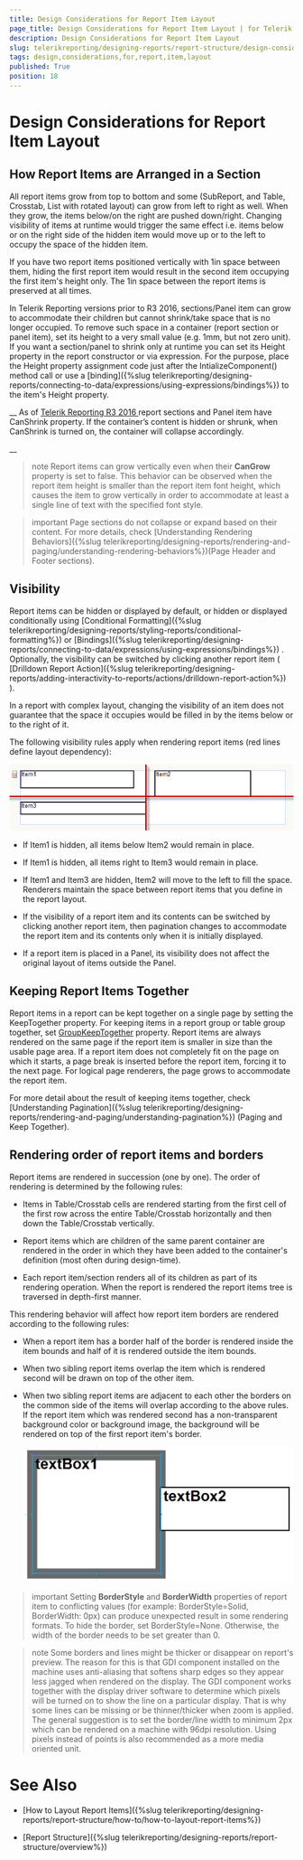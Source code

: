 ```yaml
---
title: Design Considerations for Report Item Layout
page_title: Design Considerations for Report Item Layout | for Telerik Reporting Documentation
description: Design Considerations for Report Item Layout
slug: telerikreporting/designing-reports/report-structure/design-considerations-for-report-item-layout
tags: design,considerations,for,report,item,layout
published: True
position: 18
---
```


# Design Considerations for Report Item Layout



## How Report Items are Arranged in a Section

All report items grow from top to bottom and some (SubReport, and Table, Crosstab, List with rotated layout) can grow from left to right as well. When they grow, the items
          below/on the right are pushed down/right. Changing visibility of items at runtime would trigger the same effect i.e. items below or
          on the right side of the hidden item would move up or to the left to occupy the space of the hidden item.
        


If you have two report items positioned vertically with 1in space between them, hiding the first report item
          would result in the second item occupying the first item's height only. The 1in space between the report items is preserved at all times.
        


In Telerik Reporting versions prior to R3 2016, sections/Panel item can grow to accommodate their children but cannot shrink/take space that is no longer occupied.
          To remove such space in a container (report section or panel item), set its height to a very small value (e.g. 1mm, but not zero unit). If you want a section/panel to
          shrink only at runtime you can set its Height property in the report constructor or via expression. For the purpose, place the Height property assignment code just after
          the IntializeComponent() method call or use a 
[binding]({%slug telerikreporting/designing-reports/connecting-to-data/expressions/using-expressions/bindings%})
 to the item's Height property.
        


__            As of 
[Telerik Reporting R3 2016
](http://www.telerik.com/support/whats-new/reporting/release-history/telerik-reporting-r3-2016-(version-10-2-16-914)
) report sections and Panel item have CanShrink property. If the container’s content is hidden or shrunk, when CanShrink is turned on,
            the container will collapse accordingly.
          
__

>note Report items can grow vertically even when their  __CanGrow__  property is set to false.            This behavior can be observed when the report item height is smaller than the report item font height, which causes the item to grow            vertically in order to accommodate at least a single line of text with the specified font style.          


>important Page sections do not collapse or expand based on their content. For more details, check            [Understanding Rendering Behaviors]({%slug telerikreporting/designing-reports/rendering-and-paging/understanding-rendering-behaviors%})(Page Header and Footer sections).          


## Visibility

Report items can be hidden or displayed by default, or hidden or displayed conditionally using 
[Conditional Formatting]({%slug telerikreporting/designing-reports/styling-reports/conditional-formatting%})
 or 
[Bindings]({%slug telerikreporting/designing-reports/connecting-to-data/expressions/using-expressions/bindings%})
.
          Optionally, the visibility can be switched by clicking another report item (
[Drilldown Report Action]({%slug telerikreporting/designing-reports/adding-interactivity-to-reports/actions/drilldown-report-action%})
).
        


In a report with complex layout, changing the visibility of an item does not guarantee that the space it occupies would be filled in by the items below or to the right of it.


The following visibility rules apply when rendering report items (red lines define layout dependency):
  
  ![](images/ReportItemLayout.png)

* If Item1 is hidden, all items below Item2 would remain in place. 


* If Item1 is hidden, all items right to Item3 would remain in place. 


* If Item1 and Item3 are hidden, Item2 will move to the left to fill the space. Renderers maintain the
              space between report items that you define in the report layout.
            


* If the visibility of a report item and its contents can be switched by clicking another report item, then
              pagination changes to accommodate the report item and its contents only when it is initially displayed.
            


* If a report item is placed in a Panel, its visibility does not affect the original layout of items outside the Panel. 


## Keeping Report Items Together

Report items in a report can be kept together on a single page by setting
          the KeepTogether property. For keeping items in a report group or table group together, set 
[GroupKeepTogether](/reporting/api/Telerik.Reporting.Group#Telerik_Reporting_Group_GroupKeepTogether)
 property.
          Report items are always rendered on the same page if the report
          item is smaller in size than the usable page area. If a report item does
          not completely fit on the page on which it starts, a page break is inserted before the report item,
          forcing it to the next page. For logical page renderers, the page grows to accommodate the report item.
        


For more detail about the result of keeping items together, check 
[Understanding Pagination]({%slug telerikreporting/designing-reports/rendering-and-paging/understanding-pagination%})
(Paging and Keep Together).
        


## Rendering order of report items and borders

Report items are rendered in succession (one by one). The order of rendering is determined by the following rules:
        


* Items in Table/Crosstab cells are rendered starting from the first cell of the first row
              across the entire Table/Crosstab horizontally and then down the Table/Crosstab vertically.
            


* Report items which are children of the same parent container are rendered in the order in which they have been added
              to the container's definition (most often during design-time).
            


* Each report item/section renders all of its children as part of its rendering operation.
              When the report is rendered the report items tree is traversed in depth-first manner.
            


This rendering behavior will affect how report item borders are rendered according to the following rules:


* When a report item has a border half of the border is rendered inside the item bounds and half of it is rendered outside the item bounds.
            


* When two sibling report items overlap the item which is rendered second will be drawn on top of the other item.
            


* When two sibling report items are adjacent to each other the borders on the common side of the items will overlap according to the above rules.
              If the report item which was rendered second has a non-transparent background color or background image, the background will be
              rendered on top of the first report item's border.
            
  
  ![Border Overlapping](images/BorderOverlapping.png)

>important Setting  __BorderStyle__  and  __BorderWidth__  properties of report item to conflicting values            (for example: BorderStyle=Solid, BorderWidth: 0px) can produce unexpected result in some rendering formats.            To hide the border, set BorderStyle=None. Otherwise, the width of the border needs to be set greater than 0.          


>note Some borders and lines might be thicker or disappear on report's preview. The reason for this is that GDI component installed on the             machine uses anti-aliasing that softens sharp edges so they appear less jagged when rendered on the display.          The GDI component works together with the display driver software to determine which pixels will be turned on to show the line on a particular display.            That is why some lines can be missing or be thinner/thicker when zoom is applied.          The general suggestion is to set the border/line width to minimum 2px which can be rendered on a machine with 96dpi resolution.            Using pixels instead of points is also recommended as a more media oriented unit.          


# See Also


 * [How to Layout Report Items]({%slug telerikreporting/designing-reports/report-structure/how-to/how-to-layout-report-items%})


 * [Report Structure]({%slug telerikreporting/designing-reports/report-structure/overview%})


